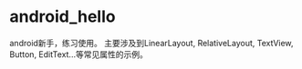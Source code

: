 # android_hello
android新手，练习使用。
主要涉及到LinearLayout, RelativeLayout, TextView, Button, EditText...等常见属性的示例。
